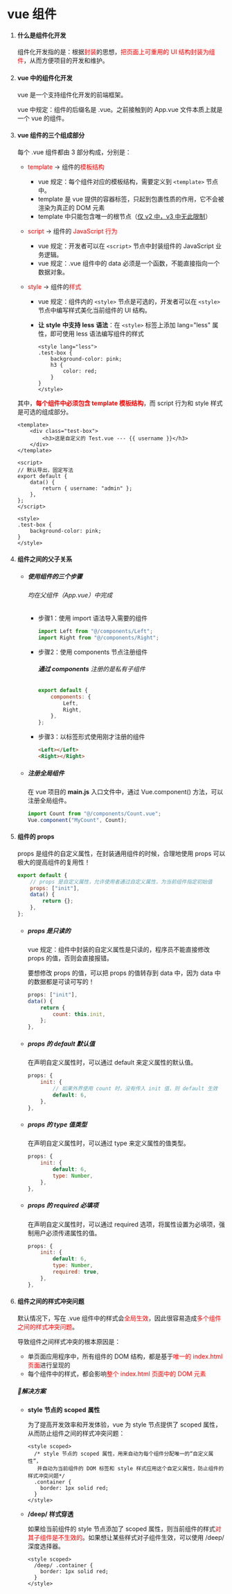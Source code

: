 # vue 组件

1. #### **什么是组件化开发**

   组件化开发指的是：根据<font color="red">封装</font>的思想，<font color="red">把页面上可重用的 UI 结构封装为组件</font>，从而方便项目的开发和维护。

2. #### **vue** **中的组件化开发**

   vue 是一个支持组件化开发的前端框架。

   vue 中规定：组件的后缀名是 .vue。之前接触到的 App.vue 文件本质上就是一个 vue 的组件。

3. ####  **vue** **组件的三个组成部分**

   每个 .vue 组件都由 3 部分构成，分别是：

   - <font color="red">template</font> -> 组件的<font color="red">模板结构</font>

     - vue 规定：每个组件对应的模板结构，需要定义到 `<template>` 节点中。
     - template 是 vue 提供的容器标签，只起到包裹性质的作用，它不会被渲染为真正的 DOM 元素
     - template 中只能包含唯一的根节点（<u>仅 v2 中，v3 中无此限制</u>）

   - <font color="red">script</font> -> 组件的 <font color="red">JavaScript 行为</font>

     - vue 规定：开发者可以在 `<script>` 节点中封装组件的 JavaScript 业务逻辑。
     - vue 规定：.vue 组件中的 data 必须是一个函数，不能直接指向一个数据对象。

   - <font color="red">style</font> -> 组件的<font color="red">样式</font>

     - vue 规定：组件内的 `<style>` 节点是可选的，开发者可以在 `<style>` 节点中编写样式美化当前组件的 UI 结构。

     - **让** **style** **中支持** **less** **语法**：在 `<style>` 标签上添加 lang="less" 属性，即可使用 less 语法编写组件的样式

       ```vue
       <style lang="less">
       .test-box {
           background-color: pink;
           h3 {
               color: red;
           }
       }
       </style>
       ```

       

   其中，<font color="red">**每个组件中必须包含 template 模板结构**</font>，而 script 行为和 style 样式是可选的组成部分。

   ```vue
   <template>
       <div class="test-box">
           <h3>这是自定义的 Test.vue --- {{ username }}</h3>
       </div>
   </template>
   
   <script>
   // 默认导出，固定写法
   export default {
       data() {
           return { username: "admin" };
       },
   };
   </script>
   
   <style>
   .test-box {
       background-color: pink;
   }
   </style>
   ```

   

4. ####  组件之间的父子关系

   - ##### 使用组件的三个步骤

     ###### 均在父组件（App.vue）中完成

     - 步骤1：使用 import 语法导入需要的组件

       ```js
       import Left from "@/components/Left";
       import Right from "@/components/Right";
       ```

       

     - 步骤2：使用 components 节点注册组件

       ######  **通过** **components** 注册的是私有子组件

       ```js
       export default {
           components: {
               Left,
               Right,
           },
       };
       ```

       

     - 步骤3：以标签形式使用刚才注册的组件

       ```html
       <Left></Left>
       <Right></Right>
       ```

       

   - ##### 注册全局组件

     在 vue 项目的 **main.js** 入口文件中，通过 Vue.component() 方法，可以注册全局组件。

     ```js
     import Count from "@/components/Count.vue";
     Vue.component("MyCount", Count);
     ```

     

5. #### 组件的 props

   props 是组件的自定义属性，在封装通用组件的时候，合理地使用 props 可以极大的提高组件的复用性！

   ```js
   export default {
       // props 是自定义属性，允许使用者通过自定义属性，为当前组件指定初始值
       props: ["init"],
       data() {
           return {};
       },
   };
   ```

   - ##### props 是只读的

     vue 规定：组件中封装的自定义属性是只读的，程序员不能直接修改 props 的值，否则会直接报错。

     要想修改 props 的值，可以把 props 的值转存到 data 中，因为 data 中的数据都是可读可写的！

     ```js
     props: ["init"],
     data() {
         return {
             count: this.init,
         };
     },
     ```

     

   - ##### **props** **的** **default** 默认值

     在声明自定义属性时，可以通过 default 来定义属性的默认值。

     ```js
     props: {
         init: {
             // 如果外界使用 count 时，没有传入 init 值，则 default 生效
             default: 6,
         },
     },
     ```

     

   - ##### **props** **的** **type** 值类型

     在声明自定义属性时，可以通过 type 来定义属性的值类型。

     ```js
     props: {
         init: {
             default: 6,
             type: Number,
         },
     },
     ```

     

   - ##### **props** **的** **required** 必填项

     在声明自定义属性时，可以通过 required 选项，将属性设置为必填项，强制用户必须传递属性的值。

     ```js
     props: {
         init: {
             default: 6,
             type: Number,
             required: true,
         },
     },
     ```

     

6. ####  **组件之间的样式冲突问题**

   默认情况下，写在 .vue 组件中的样式会<font color="red">全局生效</font>，因此很容易造成<font color="red">多个组件之间的样式冲突问题</font>。

   导致组件之间样式冲突的根本原因是：

   - 单页面应用程序中，所有组件的 DOM 结构，都是基于<font color="red">唯一的 index.html 页面</font>进行呈现的
   - 每个组件中的样式，都会影响<font color="red">整个 index.html 页面中的 DOM 元素</font>

   

   ##### 🔧解决方案

   - **style** **节点的** **scoped** **属性**

     为了提高开发效率和开发体验，vue 为 style 节点提供了 scoped 属性，从而防止组件之间的样式冲突问题：

     ```vue
     <style scoped>
       /* style 节点的 scoped 属性，用来自动为每个组件分配唯一的“自定义属性”，
       	并自动为当前组件的 DOM 标签和 style 样式应用这个自定义属性，防止组件的样式冲突问题*/
       .container {
         border: 1px solid red;
       }
     </style>
     ```

     

   - **/deep/** **样式穿透**

     如果给当前组件的 style 节点添加了 scoped 属性，则当前组件的样式<font color="red">对其子组件是不生效的</font>。如果想让某些样式对子组件生效，可以使用 /deep/ 深度选择器。

     ```vue
     <style scoped>
       /deep/ .container {
         border: 1px solid red;
       }
     </style>
     ```

     

